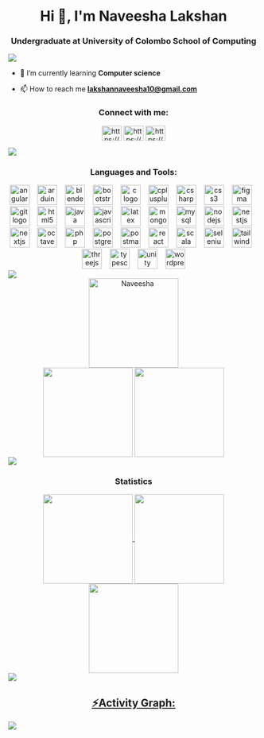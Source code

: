 <h1 align="center">Hi 👋, I'm Naveesha Lakshan</h1>
<h3 align="center">Undergraduate at University of Colombo School of Computing</h3>

<img src="https://user-images.githubusercontent.com/73097560/115834477-dbab4500-a447-11eb-908a-139a6edaec5c.gif">

- 🌱 I’m currently learning **Computer science**

- 📫 How to reach me **lakshannaveesha10@gmail.com**

<h3 align="center">Connect with me:</h3>
<p align="center">
<a href="https://linkedin.com/in/https://www.linkedin.com/in/naveesha-lakshan-513054229/" target="blank"><img align="center" src="https://raw.githubusercontent.com/rahuldkjain/github-profile-readme-generator/master/src/images/icons/Social/linked-in-alt.svg" alt="https://www.linkedin.com/in/naveesha-lakshan-513054229/" height="30" width="40" /></a>
<a href="https://fb.com/https://www.facebook.com/naveesha.lakshan.5/" target="blank"><img align="center" src="https://raw.githubusercontent.com/rahuldkjain/github-profile-readme-generator/master/src/images/icons/Social/facebook.svg" alt="https://www.facebook.com/naveesha.lakshan.5/" height="30" width="40" /></a>
<a href="https://instagram.com/https://www.instagram.com/__.na.vee.__/" target="blank"><img align="center" src="https://raw.githubusercontent.com/rahuldkjain/github-profile-readme-generator/master/src/images/icons/Social/instagram.svg" alt="https://www.instagram.com/__.na.vee.__/" height="30" width="40" /></a>
</p>

<img src="https://user-images.githubusercontent.com/73097560/115834477-dbab4500-a447-11eb-908a-139a6edaec5c.gif">

<h3 align="center">Languages and Tools:</h3>

<div align="center">
  <img src="https://skillicons.dev/icons?i=angular" height="40" alt="angularjs logo"  />
  <img width="8" />
  <img src="https://skillicons.dev/icons?i=arduino" height="40" alt="arduino logo"  />
  <img width="8" />
  <img src="https://skillicons.dev/icons?i=blender" height="40" alt="blender logo"  />
  <img width="8" />
  <img src="https://skillicons.dev/icons?i=bootstrap" height="40" alt="bootstrap logo"  />
  <img width="8" />
  <img src="https://skillicons.dev/icons?i=c" height="40" alt="c logo"  />
  <img width="8" />
  <img src="https://skillicons.dev/icons?i=cpp" height="40" alt="cplusplus logo"  />
  <img width="8" />
  <img src="https://skillicons.dev/icons?i=cs" height="40" alt="csharp logo"  />
  <img width="8" />
  <img src="https://skillicons.dev/icons?i=css" height="40" alt="css3 logo"  />
  <img width="8" />
  <img src="https://skillicons.dev/icons?i=figma" height="40" alt="figma logo"  />
  <img width="8" />
  <img src="https://skillicons.dev/icons?i=git" height="40" alt="git logo"  />
  <img width="8" />
  <img src="https://skillicons.dev/icons?i=html" height="40" alt="html5 logo"  />
  <img width="8" />
  <img src="https://skillicons.dev/icons?i=java" height="40" alt="java logo"  />
  <img width="8" />
  <img src="https://skillicons.dev/icons?i=js" height="40" alt="javascript logo"  />
  <img width="8" />
  <img src="https://skillicons.dev/icons?i=latex" height="40" alt="latex logo"  />
  <img width="8" />
  <img src="https://skillicons.dev/icons?i=mongodb" height="40" alt="mongodb logo"  />
  <img width="8" />
  <img src="https://skillicons.dev/icons?i=mysql" height="40" alt="mysql logo"  />
  <img width="8" />
  <img src="https://skillicons.dev/icons?i=nodejs" height="40" alt="nodejs logo"  />
  <img width="8" />
  <img src="https://skillicons.dev/icons?i=nestjs" height="40" alt="nestjs logo"  />
  <img width="8" />
  <img src="https://skillicons.dev/icons?i=nextjs" height="40" alt="nextjs logo"  />
  <img width="8" />
  <img src="https://skillicons.dev/icons?i=octave" height="40" alt="octave logo"  />
  <img width="8" />
  <img src="https://skillicons.dev/icons?i=php" height="40" alt="php logo"  />
  <img width="8" />
  <img src="https://skillicons.dev/icons?i=postgres" height="40" alt="postgresql logo"  />
  <img width="8" />
  <img src="https://skillicons.dev/icons?i=postman" height="40" alt="postman logo"  />
  <img width="8" />
  <img src="https://skillicons.dev/icons?i=react" height="40" alt="react logo"  />
  <img width="8" />
  <img src="https://skillicons.dev/icons?i=scala" height="40" alt="scala logo"  />
  <img width="8" />
  <img src="https://skillicons.dev/icons?i=selenium" height="40" alt="selenium logo"  />
  <img width="8" />
  <img src="https://skillicons.dev/icons?i=tailwind" height="40" alt="tailwindcss logo"  />
  <img width="8" />
  <img src="https://skillicons.dev/icons?i=threejs" height="40" alt="threejs logo"  />
  <img width="8" />
  <img src="https://skillicons.dev/icons?i=ts" height="40" alt="typescript logo"  />
  <img width="8" />
  <img src="https://skillicons.dev/icons?i=unity" height="40" alt="unity logo"  />
  <img width="8" />
  <img src="https://skillicons.dev/icons?i=wordpress" height="40" alt="wordpress logo"  />
</div>

<img src="https://user-images.githubusercontent.com/73097560/115834477-dbab4500-a447-11eb-908a-139a6edaec5c.gif">

<br>
<div align="center">
<!-- <img src="https://user-images.githubusercontent.com/73097560/115834477-dbab4500-a447-11eb-908a-139a6edaec5c.gif"> -->
<img align="center" height="180em" src="https://github-readme-stats.vercel.app/api/top-langs/?username=Naveesha99&layout=compact&theme=transparent" alt=Naveesha />

<br>
<img align="center" src="http://github-profile-summary-cards.vercel.app/api/cards/most-commit-language?username=Naveesha99&theme=transparent" height="180em" />
<img align="center" src="http://github-profile-summary-cards.vercel.app/api/cards/repos-per-language?username=Naveesha99&theme=transparent" height="180em" />
</div>

<img src="https://user-images.githubusercontent.com/73097560/115834477-dbab4500-a447-11eb-908a-139a6edaec5c.gif">
<h3 align="center">Statistics</h3>
<div align="center">
<a href="https://github.com/Naveesha99">
<img align="center" src="http://github-profile-summary-cards.vercel.app/api/cards/stats?username=Naveesha99&theme=transparent" height="180em" />
<img align="center" src="http://github-profile-summary-cards.vercel.app/api/cards/productive-time?username=Naveesha99&theme=transparent" height="180em" />
<!-- <img align="center" src="https://github-readme-streak-stats.herokuapp.com/?user=Naveesha99&theme=transparent" alt="Naveesha" height="180em" /> -->
<img align="center" src="http://github-profile-summary-cards.vercel.app/api/cards/profile-details?username=Naveesha99&theme=transparent" height="180em"/>
</div>
<img src="https://user-images.githubusercontent.com/73097560/115834477-dbab4500-a447-11eb-908a-139a6edaec5c.gif">

<h2 align="center">⚡Activity Graph:</h2>
<img align="center" src="https://github-readme-activity-graph.vercel.app/graph?username=Naveesha99&theme=github-dark-dimmed"/>

